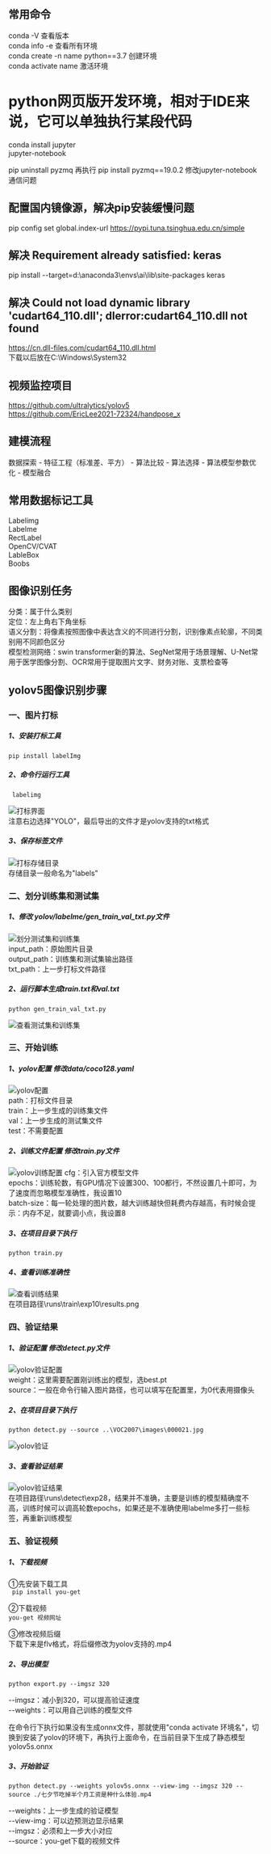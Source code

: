 ## 常用命令
conda -V  查看版本  
conda info -e  查看所有环境  
conda create -n name python==3.7  创建环境  
conda activate name 激活环境  

# python网页版开发环境，相对于IDE来说，它可以单独执行某段代码
conda install jupyter  
jupyter-notebook  

pip uninstall pyzmq 再执行 pip install pyzmq==19.0.2 修改jupyter-notebook通信问题

## 配置国内镜像源，解决pip安装缓慢问题
pip config set global.index-url https://pypi.tuna.tsinghua.edu.cn/simple

## 解决 Requirement already satisfied: keras
pip install --target=d:\anaconda3\envs\ai\lib\site-packages keras

## 解决 Could not load dynamic library 'cudart64_110.dll'; dlerror:cudart64_110.dll not found
https://cn.dll-files.com/cudart64_110.dll.html  
下载以后放在C:\Windows\System32

## 视频监控项目
https://github.com/ultralytics/yolov5  
https://github.com/EricLee2021-72324/handpose_x

## 建模流程
数据探索 - 特征工程（标准差、平方） - 算法比较 - 算法选择 - 算法模型参数优化 - 模型融合

## 常用数据标记工具
Labelimg  
Labelme  
RectLabel  
OpenCV/CVAT  
LableBox  
Boobs

## 图像识别任务
分类：属于什么类别  
定位：左上角右下角坐标  
语义分割：将像素按照图像中表达含义的不同进行分割，识别像素点轮廓，不同类别用不同颜色区分  
模型检测网络：swin transformer新的算法、SegNet常用于场景理解、U-Net常用于医学图像分割、OCR常用于提取图片文字、财务对账、支票检查等


## yolov5图像识别步骤

### 一、图片打标 
##### 1、安装打标工具  
``` pip install labelImg ```  
##### 2、命令行运行工具  
```  labelimg ```  

![打标界面](https://github.com/hwfy/ai/blob/master/yolov/labelme/apply.png)  
注意右边选择"YOLO"，最后导出的文件才是yolov支持的txt格式  

##### 3、保存标签文件  
![打标存储目录](https://github.com/hwfy/ai/blob/master/yolov/labelme/save_dir.png)  
  存储目录一般命名为"labels"  

### 二、划分训练集和测试集
##### 1、修改 yolov/labelme/gen_train_val_txt.py文件
![划分测试集和训练集](https://github.com/hwfy/ai/blob/master/yolov/labelme/cfg_train_val.png)  
 input_path：原始图片目录  
output_path：训练集和测试集输出路径  
txt_path：上一步打标文件路径  

##### 2、运行脚本生成train.txt和val.txt  
```python gen_train_val_txt.py```  

![查看测试集和训练集](https://github.com/hwfy/ai/blob/master/yolov/labelme/gen_train_val.png)

### 三、开始训练
##### 1、yolov配置 修改data/coco128.yaml
![yolov配置](https://github.com/hwfy/ai/blob/master/yolov/labelme/cfg_yolov.png)  
path：打标文件目录  
train：上一步生成的训练集文件  
val：上一步生成的测试集文件  
test：不需要配置

##### 2、训练文件配置 修改train.py文件
![yolov训练配置](https://github.com/hwfy/ai/blob/master/yolov/labelme/cfg_yolov_train.png)
cfg：引入官方模型文件  
epochs：训练轮数，有GPU情况下设置300、100都行，不然设置几十即可，为了速度而忽略模型准确性，我设置10  
batch-size：每一轮处理的图片数，越大训练越快但耗费内存越高，有时候会提示：内存不足，就要调小点，我设置8  

##### 3、在项目目录下执行  
```python train.py```  

##### 4、查看训练准确性  
![查看训练结果](https://github.com/hwfy/ai/blob/master/yolov/labelme/train_result.png)  
在项目路径\runs\train\exp10\results.png

### 四、验证结果
##### 1、验证配置 修改detect.py文件
![yolov验证配置](https://github.com/hwfy/ai/blob/master/yolov/labelme/cfg_yolov_detect.png)  
weight：这里需要配置刚训练出的模型，选best.pt  
source：一般在命令行输入图片路径，也可以填写在配置里，为0代表用摄像头  

##### 2、在项目目录下执行  
```python detect.py --source ..\VOC2007\images\000021.jpg```  

![yolov验证](https://github.com/hwfy/ai/blob/master/yolov/labelme/run_detect.png)

##### 3、查看验证结果  
![yolov验证结果](https://github.com/hwfy/ai/blob/master/yolov/labelme/show_detect.png)  
在项目路径\runs\detect\exp28，结果并不准确，主要是训练的模型精确度不高，训练时候可以调高轮数epochs，如果还是不准确使用labelme多打一些标签，再重新训练模型 

### 五、验证视频
##### 1、下载视频
①先安装下载工具  
``` pip install you-get```  

②下载视频  
```you-get 视频网址```  

③修改视频后缀  
下载下来是flv格式，将后缀修改为yolov支持的.mp4  

##### 2、导出模型
```python export.py --imgsz 320```  
  
--imgsz：减小到320，可以提高验证速度  
--weights：可以用自己训练的模型文件  

在命令行下执行如果没有生成onnx文件，那就使用"conda activate 环境名"，切换到安装了yolov的环境下，再执行上面命令，在当前目录下生成了静态模型yolov5s.onnx


##### 3、开始验证 
```python detect.py --weights yolov5s.onnx --view-img --imgsz 320 --source ./七夕节吃掉半个月工资是种什么体验.mp4```  

--weights：上一步生成的验证模型  
--view-img：可以边预测边显示结果  
--imgsz：必须和上一步大小对应  
--source：you-get下载的视频文件

